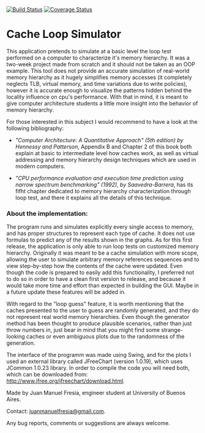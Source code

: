 [![Build Status](https://travis-ci.org/juanfresia/cacheSimulator.svg?branch=master)](https://travis-ci.org/juanfresia/cacheSimulator)
[![Coverage Status](https://coveralls.io/repos/github/juanfresia/cacheSimulator/badge.svg?branch=master)](https://coveralls.io/github/juanfresia/cacheSimulator?branch=master)

# Cache Loop Simulator

This application pretends to simulate at a basic level the loop test performed on a computer to characterize it's memory hierarchy. It was a two-week project made from scratch and it should not be taken as an OOP example. This tool does not provide an accurate simulation of real-world memory hierarchy as it hugely simplifies memory accesses (it completely neglects TLB, virtual memory, and time variations due to write policies), however it is accurate enough to visualize the patterns hidden behind the locality influence on cpu's performance. With that in mind, it is meant to give computer architecture students a little more insight into the behavior of memory hierarchy.

For those interested in this subject I would recommend to have a look at the following bibliography:

- *"Computer Architecture: A Quantitative Approach" (5th edition) by Hennessy and Patterson*, Appendix B and Chapter 2 of this book both explain at basic to intermediate level how caches work, as well as virtual addressing and memory hierarchy design techniques which are used in modern computers.

- *"CPU performance evaluation and execution time prediction using narrow spectrum benchmarking" (1992), by Saavedra-Barrera*, has its fifht chapter dedicated to memory hierarchy characterization through loop test, and there it explains all the details of this technique.


### About the implementation:

The program runs and simulates explicitly every single access to memory, and has proper structures to represent each type of cache. It does not use formulas to predict any of the results shown in the graphs. As for this first release, the application is only able to run loop tests on customized memory hierarchy. Originally it was meant to be a cache simulation with more scope, allowing the user to simulate arbitrary memory references sequences and to view step-by-step how the contents of the cache were updated. Even though the code is prepared to easily add this functionality, I preferred not to do so in order to have a clean first version to release, and because it would take more time and effort than expected in building the GUI. Maybe in a future update these features will be added in. 
	
With regard to the "loop guess" feature, it is worth mentioning that the caches presented to the user to guess are randomly generated, and they do not represent real world memory hierarchies. Even though the generator method has been thought to produce plausible scenarios, rather than just throw numbers in, just bear in mind that you might find some strange-looking caches or even ambiguous plots due to the randomness of the generation.

The interface of the programm was made using Swing, and for the plots I used an external library called JFreeChart (version 1.0.19), which uses JCommon 1.0.23 library. In order to compile the code you will need both, which can be downloaded from: http://www.jfree.org/jfreechart/download.html.



Made by Juan Manuel Fresia, engineer student at University of Buenos Aires.

Contact: juanmanuelfresia@gmail.com.

Any bug reports, comments or suggestions are always welcome. 

